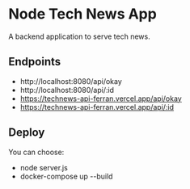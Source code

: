 # Node Tech News App
A backend application to serve tech news.

## Endpoints
- http://localhost:8080/api/okay
- http://localhost:8080/api/:id
- https://technews-api-ferran.vercel.app/api/okay
- https://technews-api-ferran.vercel.app/api/:id

## Deploy
You can choose:
- node server.js
- docker-compose up --build